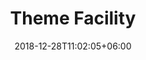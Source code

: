 ---
title: "Theme Facility"
date: 2018-12-28T11:02:05+06:00
icon: "ti-settings" # themify icon pack : https://themify.me/themify-icons
description: "Cras at dolor eget urna varius faucibus tempus in elit dolor sit amet."
# type dont remove or customize
type : "docs"
---